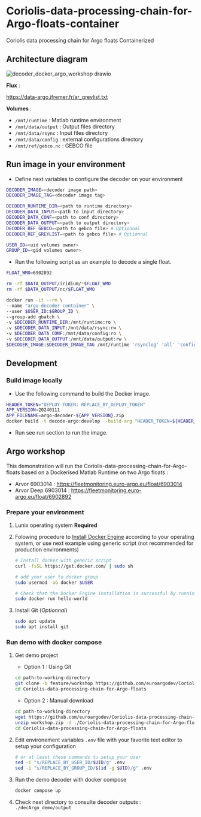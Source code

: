 # Coriolis-data-processing-chain-for-Argo-floats-container

Coriolis data processing chain for Argo floats Containerized

## Architecture diagram

![decoder_docker_argo_workshop drawio](https://github.com/euroargodev/Coriolis-data-processing-chain-for-Argo-floats-demo/assets/5701109/c2f5236e-53db-4435-b6c4-132d327b5e1d)

**Flux** :

<https://data-argo.ifremer.fr/ar_greylist.txt>

**Volumes** :

- `/mnt/runtime` : Matlab runtime environment
- `/mnt/data/output` : Output files directory
- `/mnt/data/rsync` : Input files directory
- `/mnt/data/config` :  external configurations directory
- `/mnt/ref/gebco.nc` : GEBCO file

## Run image in your environment

- Define next variables to configure the decoder on your environment

```bash
DECODER_IMAGE=<decoder image path>
DECODER_IMAGE_TAG=<decoder image tag>

DECODER_RUNTIME_DIR=<path to runtime directory>
DECODER_DATA_INPUT=<path to input directory>
DECODER_DATA_CONF=<path to conf directory>
DECODER_DATA_OUTPUT=<path to output directory>
DECODER_REF_GEBCO=<path to gebco file> # Optionnal
DECODER_REF_GREYLIST=<path to gebco file> # Optionnal

USER_ID=<uid volumes owner>
GROUP_ID=<gid volumes owner>
```

- Run the following script as an example to decode a single float.

```bash
FLOAT_WMO=6902892

rm -rf $DATA_OUTPUT/iridium/*$FLOAT_WMO 
rm -rf $DATA_OUTPUT/nc/$FLOAT_WMO

docker run -it --rm \
--name "argo-decoder-container" \
--user $USER_ID:$GROUP_ID \
--group-add gbatch \
-v $DECODER_RUNTIME_DIR:/mnt/runtime:ro \
-v $DECODER_DATA_INPUT:/mnt/data/rsync:rw \
-v $DECODER_DATA_CONF:/mnt/data/config:ro \
-v $DECODER_DATA_OUTPUT:/mnt/data/output:rw \
$DECODER_IMAGE:$DECODER_IMAGE_TAG /mnt/runtime 'rsynclog' 'all' 'configfile' '/app/config/_argo_decoder_conf_ir_sbd.json' 'configfile' '/app/config/_argo_decoder_conf_ir_sbd_rem.json' 'xmlreport' 'co041404_'$(date +"%Y%m%dT%H%M%SZ")'_'$FLOAT_WMO'.xml' 'floatwmo' ''$FLOAT_WMO'' 'PROCESS_REMAINING_BUFFERS' '1'
```

## Development

### Build image locally

- Use the following command to build the Docker image.

```bash
HEADER_TOKEN="DEPLOY-TOKEN: REPLACE_BY_DEPLOY_TOKEN"
APP_VERSION=20240111
APP_FILENAME=argo-decoder-${APP_VERSION}.zip
docker build -t decode-argo:develop --build-arg "HEADER_TOKEN=${HEADER_TOKEN}" --build-arg "APP_VERSION=${APP_VERSION}" --build-arg "APP_FILENAME=${APP_FILENAME}" .
```

- Run see run section to run the image.

## Argo workshop

This demonstration will run the Coriolis-data-processing-chain-for-Argo-floats based on a Dockerised Matlab Runtime on two Argo floats :

  - Arvor 6903014 : <https://fleetmonitoring.euro-argo.eu/float/6903014>
  - Arvor Deep 6903014 : <https://fleetmonitoring.euro-argo.eu/float/6902892>

### Prepare your environment

1. Lunix operating system **Required**
2. Folowing procedure to [Install Docker Engine](https://docs.docker.com/engine/install/#supported-platforms) according to your operating system, or use next example using generic script (not recommended for production environments)

      ```bash
      # Install docker with generic script 
      curl -fsSL https://get.docker.com/ | sudo sh

      # add your user to docker group
      sudo usermod -aG docker $USER

      # Check that the Docker Engine installation is successful by running the hello-world image
      sudo docker run hello-world
      ```

3. Install Git (*Optionnal*)

      ```bash
      sudo apt update
      sudo apt install git
      ```

### Run demo with docker compose

1. Get demo project

   - Option 1 : Using Git

   ```bash
   cd path-to-working-directory
   git clone -b feature/workshop https://github.com/euroargodev/Coriolis-data-processing-chain-for-Argo-floats.git
   cd Coriolis-data-processing-chain-for-Argo-floats
   ```

   - Option 2 : Manual download

   ```bash
   cd path-to-working-directory
   wget https://github.com/euroargodev/Coriolis-data-processing-chain-for-Argo-floats/archive/refs/heads/feature/workshop.zip
   unzip workshop.zip -d ./Coriolis-data-processing-chain-for-Argo-floats
   cd Coriolis-data-processing-chain-for-Argo-floats
   ```

2. Edit environement variables `.env` file with your favorite text editor to setup your configuration

      ```bash
      # or at least these commands tu setup your user
      sed -i "s/REPLACE_BY_USER_ID/$UID/g" .env
      sed -i "s/REPLACE_BY_GROUP_ID/$(id -g $UID)/g" .env
      ```

3. Run the demo decoder with docker compose

      ```bash
      docker compose up
      ```

4. Check next directory to consulte decoder outputs : `./decArgo_demo/output`
